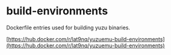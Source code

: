 # build-environments
Dockerfile entries used for building yuzu binaries.

[https://hub.docker.com/r/lat9nq/yuzuemu-build-environments](https://hub.docker.com/r/lat9nq/yuzuemu-build-environments)
